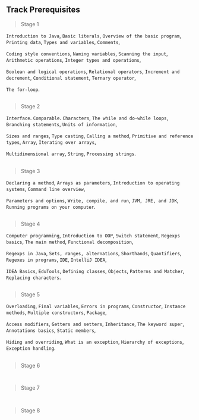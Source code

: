 ## Track Prerequisites

> Stage 1

`Introduction to Java`, `Basic literals`, `Overview of the basic program`, `Printing data`, `Types and variables`, `Comments`,

`Coding style conventions`, `Naming variables`, `Scanning the input`, `Arithmetic operations`, `Integer types and operations`,

`Boolean and logical operations`, `Relational operators`, `Increment and decrement`, `Conditional statement`, `Ternary operator`, 

`The for-loop`.
##
> Stage 2

`Interface`. `Comparable`. `Characters`, `The while and do-while loops`, `Branching statements`, `Units of information`, 

`Sizes and ranges`, `Type casting`, `Calling a method`, `Primitive and reference types`, `Array`, `Iterating over arrays`, 

`Multidimensional array`, `String`, `Processing strings`.
##
> Stage 3

`Declaring a method`, `Arrays as parameters`, `Introduction to operating systems`, `Command line overview`,

`Parameters and options`, `Write, compile, and run`, `JVM, JRE, and JDK`, `Running programs on your computer`.
##
> Stage 4

`Computer programming`, `Introduction to OOP`, `Switch statement`, `Regexps basics`, `The main method`, `Functional decomposition`,

`Regexps in Java`, `Sets, ranges, alternations`, `Shorthands`, `Quantifiers`, `Regexes in programs`, `IDE`, `IntelliJ IDEA`, 

`IDEA Basics`, `EduTools`, `Defining classes`, `Objects`, `Patterns and Matcher`, `Replacing characters`.
##
> Stage 5

`Overloading`, `Final variables`, `Errors in programs`, `Constructor`, `Instance methods`, `Multiple constructors`, `Package`, 

`Access modifiers`, `Getters and setters`, `Inheritance`, `The keyword super`, `Annotations basics`, `Static members`, 

`Hiding and overriding`, `What is an exception`, `Hierarchy of exceptions`, `Exception handling`.
##
> Stage 6
```

```
##
> Stage 7
```

```
##
> Stage 8
```

```
